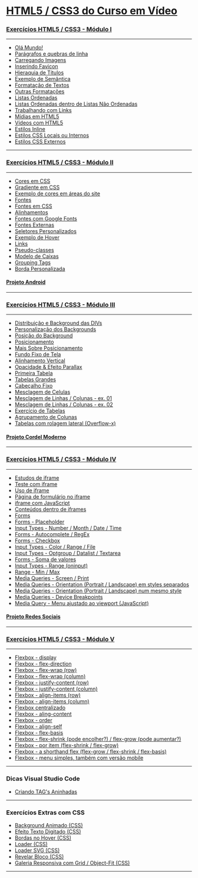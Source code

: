 # <a href="https://www.youtube.com/c/CursoemV%C3%ADdeo/search?query=html5%20e%20css3"> HTML5 / CSS3 do Curso em Vídeo</a>

### <a href="https://youtube.com/playlist?list=PLHz_AreHm4dkZ9-atkcmcBaMZdmLHft8n&si=12jcCpJXLhRQeIst"> Exercícios HTML5 / CSS3 - Módulo I</a>
***
<ul>
<li><a href="https://viniciusm0raes.github.io/html-css/exercicios/ex001/index.html"> Olá Mundo!</a></li>
<li><a href="https://viniciusm0raes.github.io/html-css/exercicios/ex002/index.html"> Parágrafos e quebras de linha</a></li>
<li><a href="https://viniciusm0raes.github.io/html-css/exercicios/ex003/index.html"> Carregando Imagens</a></li>
<li><a href="https://viniciusm0raes.github.io/html-css/exercicios/ex004/index.html"> Inserindo Favicon</a></li>
<li><a href="https://viniciusm0raes.github.io/html-css/exercicios/ex006/index.html"> Hieraquia de Títulos</a></li>
<li><a href="https://viniciusm0raes.github.io/html-css/exercicios/ex007/index.html"> Exemplo de Semântica</a></li>
<li><a href="https://viniciusm0raes.github.io/html-css/exercicios/ex008/index.html"> Formatação de Textos</a></li>
<li><a href="https://viniciusm0raes.github.io/html-css/exercicios/ex008b/index.html">Outras Formatações</a></li>
<li><a href="https://viniciusm0raes.github.io/html-css/exercicios/ex009/index.html"> Listas Ordenadas</a></li>
<li><a href="https://viniciusm0raes.github.io/html-css/exercicios/ex009b/index.html">Listas Ordenadas dentro de Listas Não Ordenadas</a></li>
<li><a href="https://viniciusm0raes.github.io/html-css/exercicios/ex010/index.html"> Trabalhando com Links</a></li>
<li><a href="https://viniciusm0raes.github.io/html-css/exercicios/ex011/index.html"> Mídias em HTML5</a></li>
<li><a href="https://viniciusm0raes.github.io/html-css/exercicios/ex012/index.html"> Vídeos com HTML5</a></li>
<li><a href="https://viniciusm0raes.github.io/html-css/exercicios/ex013/index.html"> Estilos Inline</a></li>
<li><a href="https://viniciusm0raes.github.io/html-css/exercicios/ex014/index.html"> Estilos CSS Locais ou Internos</a></li>
<li><a href="https://viniciusm0raes.github.io/html-css/exercicios/ex015/index.html"> Estilos CSS Externos</a></li>
</ul>

***

### <a href="https://youtube.com/playlist?list=PLHz_AreHm4dlUpEXkY1AyVLQGcpSgVF8s&si=9nah4K3J3vuAKDY3"> Exercícios HTML5 / CSS3 - Módulo II</a>

***
<ul>
    <li><a href="https://viniciusm0raes.github.io/html-css/exercicios/ex016/cor01.html"> Cores em CSS</a></li>
    <li><a href="https://viniciusm0raes.github.io/html-css/exercicios/ex016/cor02.html"> Gradiente em CSS</a></li>
    <li><a href="https://viniciusm0raes.github.io/html-css/exercicios/ex016/cor03.html"> Exemplo de cores em áreas do site</a></li>
    <li><a href="https://viniciusm0raes.github.io/html-css/exercicios/ex017/fontes.html"> Fontes</a></li>
    <li><a href="https://viniciusm0raes.github.io/html-css/exercicios/ex017/fonte01.html"> Fontes em CSS</a></li>
    <li><a href="https://viniciusm0raes.github.io/html-css/exercicios/ex017/fonte02.html"> Alinhamentos</a></li>
    <li><a href="https://viniciusm0raes.github.io/html-css/exercicios/ex018/fonte01.html"> Fontes com Google Fonts</a></li>
    <li><a href="https://viniciusm0raes.github.io/html-css/exercicios/ex018/fonte02.html"> Fontes Externas</a></li>
    <li><a href="https://viniciusm0raes.github.io/html-css/exercicios/ex019/seletor01.html"> Seletores Personalizados</a></li>
    <li><a href="https://viniciusm0raes.github.io/html-css/exercicios/ex020/hover.html"> Exemplo de Hover</a></li>
    <li><a href="https://viniciusm0raes.github.io/html-css/exercicios/ex020/links.html"> Links</a></li>
    <li><a href="https://viniciusm0raes.github.io/html-css/exercicios/ex020/pseudo-classe.html"> Pseudo-classes</a></li>
    <li><a href="https://viniciusm0raes.github.io/html-css/exercicios/ex021/caixa01.html"> Modelo de Caixas</a></li>
    <li><a href="https://viniciusm0raes.github.io/html-css/exercicios/ex021/caixa02.html"> Grouping Tags</a></li>
    <li><a href="https://viniciusm0raes.github.io/html-css/exercicios/ex021/caixa03.html"> Borda Personalizada</a></li>
</ul>

#### <a href="https://viniciusm0raes.github.io/projeto-android/">Projeto Android</a> 

***

### <a href="https://youtube.com/playlist?list=PLHz_AreHm4dmcAviDwiGgHbeEJToxbOpZ&si=3bZtdMrhx7OnScoG"> Exercícios HTML5 / CSS3 - Módulo III</a>

***
<ul>
    <li><a href="https://viniciusm0raes.github.io/html-css/exercicios/ex022/fundo001.html"> Distribuição e Background das DIVs</a></li>
    <li><a href="https://viniciusm0raes.github.io/html-css/exercicios/ex022/fundo002.html"> Personalização dos Backgrounds</a></li>
    <li><a href="https://viniciusm0raes.github.io/html-css/exercicios/ex022/fundo003.html"> Posição do Background</a></li>
    <li><a href="https://viniciusm0raes.github.io/html-css/exercicios/ex022/fundo004.html"> Posicionamento</a></li>
    <li><a href="https://viniciusm0raes.github.io/html-css/exercicios/ex022/fundo005.html"> Mais Sobre Posicionamento</a></li>
    <li><a href="https://viniciusm0raes.github.io/html-css/exercicios/ex022/fundo006.html"> Fundo Fixo de Tela</a></li>
    <li><a href="https://viniciusm0raes.github.io/html-css/exercicios/ex022/fundo007.html"> Alinhamento Vertical</a></li>
    <li><a href="https://viniciusm0raes.github.io/html-css/exercicios/ex022/parallax.html"> Opacidade & Efeito Parallax</a></li>
    <li><a href="https://viniciusm0raes.github.io/html-css/exercicios/ex023/tabela001.html"> Primeira Tabela</a></li>
    <li><a href="https://viniciusm0raes.github.io/html-css/exercicios/ex023/tabela002.html"> Tabelas Grandes</a></li>
    <li><a href="https://viniciusm0raes.github.io/html-css/exercicios/ex023/tabela003.html"> Cabeçalho Fixo</a></li>
    <li><a href="https://viniciusm0raes.github.io/html-css/exercicios/ex023/tabela004.html"> Mesclagem de Celulas</a></li>
    <li><a href="https://viniciusm0raes.github.io/html-css/desafios/014/desafio-014-p01.html"> Mesclagem de Linhas / Colunas - ex. 01</a></li>
    <li><a href="https://viniciusm0raes.github.io/html-css/desafios/014/desafio-014-p02.html"> Mesclagem de Linhas / Colunas - ex. 02</a></li>
    <li><a href="https://viniciusm0raes.github.io/html-css/exercicios/ex023/tabela005.html"> Exercício de Tabelas</a></li>
    <li><a href="https://viniciusm0raes.github.io/html-css/exercicios/ex023/tabela006.html"> Agrupamento de Colunas</a></li>
    <li><a href="https://viniciusm0raes.github.io/html-css/exercicios/ex023/tabela007.html"> Tabelas com rolagem lateral (Overflow-x)</a></li>
</ul>

#### <a href="https://viniciusm0raes.github.io/projeto-cordel/">Projeto Cordel Moderno</a>

***

### <a href="https://youtube.com/playlist?list=PLHz_AreHm4dkcVCk2Bn_fdVQ81Fkrh6WT&si=CD05eAXw472ZMWYM"> Exercícios HTML5 / CSS3 - Módulo IV</a>

***
<ul>
    <li><a href="https://viniciusm0raes.github.io/html-css/exercicios/ex024/iframe001.html"> Estudos de iframe</a></li>
    <li><a href="https://viniciusm0raes.github.io/html-css/exercicios/ex024/iframe002.html"> Teste com iframe</a></li>
    <li><a href="https://viniciusm0raes.github.io/html-css/exercicios/ex024/iframe003.html"> Uso de iframe</a></li>
    <li><a href="https://viniciusm0raes.github.io/html-css/exercicios/ex024/iframe004.html"> Página de formulário no iframe</a></li>
    <li><a href="https://viniciusm0raes.github.io/html-css/exercicios/ex024/iframe005.html"> iframe com JavaScript</a></li>
    <li><a href="https://viniciusm0raes.github.io/html-css/exercicios/ex024/iframe006.html"> Conteúdos dentro de iframes</a></li>
    <li><a href="https://viniciusm0raes.github.io/html-css/exercicios/ex025/form001.html"> Forms</a></li>
    <li><a href="https://viniciusm0raes.github.io/html-css/exercicios/ex025/form002.html"> Forms - Placeholder</a></li>
    <li><a href="https://viniciusm0raes.github.io/html-css/exercicios/ex025/form003.html"> Input Types - Number / Month / Date / Time</a></li>
    <li><a href="https://viniciusm0raes.github.io/html-css/exercicios/ex025/form004.html"> Forms - Autocomplete / RegEx</a></li>
    <li><a href="https://viniciusm0raes.github.io/html-css/exercicios/ex025/form005.html"> Forms - Checkbox</a></li>
    <li><a href="https://viniciusm0raes.github.io/html-css/exercicios/ex025/form006.html"> Input Types - Color / Range / File</a></li>
    <li><a href="https://viniciusm0raes.github.io/html-css/exercicios/ex025/form007.html"> Input Types - Optgroup / Datalist / Textarea</a></li>
    <li><a href="https://viniciusm0raes.github.io/html-css/exercicios/ex025/form008.html"> Forms - Soma de valores</a></li>
    <li><a href="https://viniciusm0raes.github.io/html-css/exercicios/ex025/form009.html"> Input Types - Range (oninput)</a></li>
    <li><a href="https://viniciusm0raes.github.io/html-css/exercicios/ex025/form010.html"> Range - Min / Max</a></li>
    <li><a href="https://viniciusm0raes.github.io/html-css/exercicios/ex026/mq001/index.html"> Media Queries - Screen / Print</a></li>
    <li><a href="https://viniciusm0raes.github.io/html-css/exercicios/ex026/mq002/index.html"> Media Queries - Orientation (Portrait / Landscape) em styles separados</a></li>
    <li><a href="https://viniciusm0raes.github.io/html-css/exercicios/ex026/mq003/index.html"> Media Queries - Orientation (Portrait / Landscape) num mesmo style</a></li>
    <li><a href="https://viniciusm0raes.github.io/html-css/exercicios/ex026/mq004/index.html"> Media Queries - Device Breakpoints</a></li>
    <li><a href="https://viniciusm0raes.github.io/html-css/exercicios/ex026/mq005/index.html"> Media Query - Menu ajustado ao viewport (JavaScript)</a></li>
</ul>

#### <a href="https://viniciusm0raes.github.io/projeto-rsocial/">Projeto Redes Sociais</a>

***

### <a href="https://youtube.com/playlist?list=PLHz_AreHm4dn1bAtIJWFrugl5z2Ej_52d&si=s4cAUpj8ykCgH6_0"> Exercícios HTML5 / CSS3 - Módulo V</a>

***
<ul>
    <li><a href="https://viniciusm0raes.github.io/html-css/exercicios/ex027/flex001/index.html"> Flexbox - display</a></li>
    <li><a href="https://viniciusm0raes.github.io/html-css/exercicios/ex027/flex002/index.html"> Flexbox - flex-direction</a></li>
    <li><a href="https://viniciusm0raes.github.io/html-css/exercicios/ex027/flex003/flex003a/index.html"> Flexbox - flex-wrap (row)</a></li>
    <li><a href="https://viniciusm0raes.github.io/html-css/exercicios/ex027/flex003/flex003b/index.html"> Flexbox - flex-wrap (column)</a></li>
    <li><a href="https://viniciusm0raes.github.io/html-css/exercicios/ex027/flex004/flex004a/index.html"> Flexbox - justify-content (row)</a></li>
    <li><a href="https://viniciusm0raes.github.io/html-css/exercicios/ex027/flex004/flex004b/index.html"> Flexbox - justify-content (column)</a></li>
    <li><a href="https://viniciusm0raes.github.io/html-css/exercicios/ex027/flex004/flex004c/index.html"> Flexbox - align-items (row)</a></li>
    <li><a href="https://viniciusm0raes.github.io/html-css/exercicios/ex027/flex004/flex004d/index.html"> Flexbox - align-items (column)</a></li>
    <li><a href="https://viniciusm0raes.github.io/html-css/exercicios/ex027/flex005/index.html"> Flexbox centralizado</a></li>
    <li><a href="https://viniciusm0raes.github.io/html-css/exercicios/ex027/flex006/index.html"> Flexbox - aling-content</a></li>
    <li><a href="https://viniciusm0raes.github.io/html-css/exercicios/ex027/flex007/index.html"> Flexbox - order</a></li>
    <li><a href="https://viniciusm0raes.github.io/html-css/exercicios/ex027/flex008/index.html"> Flexbox - align-self</a></li>
    <li><a href="https://viniciusm0raes.github.io/html-css/exercicios/ex027/flex009/index.html"> Flexbox - flex-basis</a></li>
    <li><a href="https://viniciusm0raes.github.io/html-css/exercicios/ex027/flex010/index.html"> Flexbox - flex-shrink (pode encolher?) / flex-grow (pode aumentar?)</a></li>
    <li><a href="https://viniciusm0raes.github.io/html-css/exercicios/ex027/flex011/index.html"> Flexbox - por item (flex-shrink / flex-grow)</a></li>
    <li><a href="https://viniciusm0raes.github.io/html-css/exercicios/ex027/flex012/index.html"> Flexbox - a shorthand flex (flex-grow / flex-shrink / flex-basis)</a></li>
    <li><a href="https://viniciusm0raes.github.io/html-css/exercicios/ex027/flex013_menu_flex-box/index.html"> Flexbox - menu simples, também com versão mobile</a></li>
</ul>

***
### Dicas Visual Studio Code
<ul>
    <li><a href="https://viniciusm0raes.github.io/html-css/dicas/tags_aninhadas.html"> Criando TAG's Aninhadas</a></li>
</ul>
  
***
### Exercícios Extras com CSS 
  
<ul>
    <li><a href="https://viniciusm0raes.github.io/html-css/exercicios/ex_extras/background-animado.html">Background Animado (CSS)</a></li>
    <li><a href="https://viniciusm0raes.github.io/html-css/exercicios/ex_extras/efeito-texto.html">Efeito Texto Digitado (CSS)</a></li>
    <li><a href="https://viniciusm0raes.github.io/html-css/exercicios/ex_extras/bordas-hover.html">Bordas no Hover (CSS)</a></li>
    <li><a href="https://viniciusm0raes.github.io/html-css/exercicios/ex_extras/loader-css.html">Loader (CSS)</a></li>
    <li><a href="https://viniciusm0raes.github.io/html-css/exercicios/ex_extras/loader-css-svg.html">Loader SVG (CSS)</a></li>
    <li><a href="https://viniciusm0raes.github.io/html-css/exercicios/ex_extras/revelar-bloco.html">Revelar Bloco (CSS)</a></li>
    <li><a href="https://viniciusm0raes.github.io/html-css/exercicios/ex_extras/grid_object-fit/grid_object-fit_responsivo.html">Galeria Responsiva com Grid / Object-Fit (CSS)</a></li>
</ul>  
  
***
